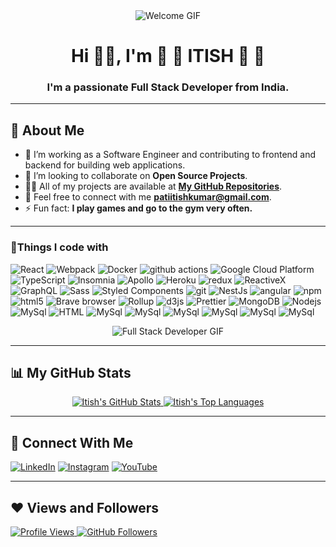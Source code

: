 <div align="center">
  <img src="https://media.giphy.com/media/fkZukR450RQ1qnGaq9/giphy.gif" alt="Welcome GIF" />
</div>

<h1 align="center">Hi 👋👋, I'm 🍧 🎀 ITISH 🎀 🍧</h1>
<h3 align="center">I'm a passionate Full Stack Developer from India.</h3>

---

## 💫 About Me

- 🙂 I’m working as a Software Engineer and contributing to frontend and backend for building web applications.
- 👯 I’m looking to collaborate on **Open Source Projects**.
- 👨‍💻 All of my projects are available at **[My GitHub Repositories](https://github.com/IPCODE77?tab=repositories)**.
- 💌 Feel free to connect with me **patiitishkumar@gmail.com**.
- ⚡ Fun fact: **I play games and go to the gym very often.**

---


<h3> 🚀Things I code with</h3>
<p>
  <img alt="React" src="https://img.shields.io/badge/-React-45b8d8?style=flat-square&logo=react&logoColor=white" />
  <img alt="Webpack" src="https://img.shields.io/badge/-Webpack-8DD6F9?style=flat-square&logo=webpack&logoColor=white" /> 
  <img alt="Docker" src="https://img.shields.io/badge/-Docker-46a2f1?style=flat-square&logo=docker&logoColor=white" />
  <img alt="github actions" src="https://img.shields.io/badge/-Github_Actions-2088FF?style=flat-square&logo=github-actions&logoColor=white" />
  <img alt="Google Cloud Platform" src="https://img.shields.io/badge/-Google_Cloud_Platform-1a73e8?style=flat-square&logo=google-cloud&logoColor=white" />
  <img alt="TypeScript" src="https://img.shields.io/badge/-TypeScript-007ACC?style=flat-square&logo=typescript&logoColor=white" />
  <img alt="Insomnia" src="https://img.shields.io/badge/-Insomnia-5849BE?style=flat-square&logo=insomnia&logoColor=white" />
  <img alt="Apollo" src="https://img.shields.io/badge/-Apollo%20GraphQL-311C87?style=flat-square&logo=apollo-graphql&logoColor=white" />
  <img alt="Heroku" src="https://img.shields.io/badge/-Heroku-430098?style=flat-square&logo=heroku&logoColor=white" />
  <img alt="redux" src="https://img.shields.io/badge/-Redux-764ABC?style=flat-square&logo=redux&logoColor=white" />
  <img alt="ReactiveX" src="https://img.shields.io/badge/-RxJs-B7178C?style=flat-square&logo=reactivex&logoColor=white" />
  <img alt="GraphQL" src="https://img.shields.io/badge/-GraphQL-E10098?style=flat-square&logo=graphql&logoColor=white" />
  <img alt="Sass" src="https://img.shields.io/badge/-Sass-CC6699?style=flat-square&logo=sass&logoColor=white" />
  <img alt="Styled Components" src="https://img.shields.io/badge/-Styled_Components-db7092?style=flat-square&logo=styled-components&logoColor=white" />
  <img alt="git" src="https://img.shields.io/badge/-Git-F05032?style=flat-square&logo=git&logoColor=white" />
  <img alt="NestJs" src="https://img.shields.io/badge/-NestJs-ea2845?style=flat-square&logo=nestjs&logoColor=white" />
  <img alt="angular" src="https://img.shields.io/badge/-Angular-DD0031?style=flat-square&logo=angular&logoColor=white" />
  <img alt="npm" src="https://img.shields.io/badge/-NPM-CB3837?style=flat-square&logo=npm&logoColor=white" />
  <img alt="html5" src="https://img.shields.io/badge/-HTML5-E34F26?style=flat-square&logo=html5&logoColor=white" />
  <img alt="Brave browser" src="https://img.shields.io/badge/-Brave_Browser-FB542B?style=flat-square&logo=brave&logoColor=white" />
  <img alt="Rollup" src="https://img.shields.io/badge/-Rollup-EC4A3F?style=flat-square&logo=rollup.js&logoColor=white" />
  <img alt="d3js" src="https://img.shields.io/badge/-D3.js-F9A03C?style=flat-square&logo=d3.js&logoColor=white" />
  <img alt="Prettier" src="https://img.shields.io/badge/-Prettier-F7B93E?style=flat-square&logo=prettier&logoColor=white" />
  <img alt="MongoDB" src="https://img.shields.io/badge/-MongoDB-13aa52?style=flat-square&logo=mongodb&logoColor=white" />
  <img alt="Nodejs" src="https://img.shields.io/badge/-Nodejs-43853d?style=flat-square&logo=Node.js&logoColor=white" />
  <img alt="MySql" src="https://img.shields.io/badge/MySQL-005C84?style=for-the-badge&logo=mysql&logoColor=white" />  
  <img alt="HTML" src="https://img.shields.io/badge/HTML5-E34F26?style=for-the-badge&logo=html5&logoColor=white" />  
    <img alt="MySql" src="https://img.shields.io/badge/Sass-CC6699?style=for-the-badge&logo=sass&logoColor=white" />  
    <img alt="MySql" src="https://img.shields.io/badge/React_Native-20232A?style=for-the-badge&logo=react&logoColor=61DAFB" />  
    <img alt="MySql" src="https://img.shields.io/badge/Amazon_AWS-FF9900?style=for-the-badge&logo=amazonaws&logoColor=white" />  
    <img alt="MySql" src="https://img.shields.io/badge/Dribbble-EA4C89?style=for-the-badge&logo=dribbble&logoColor=white" />  
    <img alt="MySql" src="https://img.shields.io/badge/Canva-%2300C4CC.svg?&style=for-the-badge&logo=Canva&logoColor=white" />  
    <img alt="MySql" src="https://img.shields.io/badge/Figma-F24E1E?style=for-the-badge&logo=figma&logoColor=white" />  
</p>


<div align="center">
  <img src="https://media.tenor.com/UttC4AITYR4AAAAd/full-stack-developer.gif" alt="Full Stack Developer GIF" />
</div>

---

## 📊 My GitHub Stats

<p align="center">
  <a href="https://github.com/IPCODE77/github-readme-stats">
    <img alt="Itish's GitHub Stats" src="https://github-readme-stats.vercel.app/api?username=IPCODE77&show_icons=true&count_private=true&theme=react&hide_border=true&bg_color=0D1117" />
  </a>
  <a href="https://github.com/IPCODE77/github-readme-stats">
    <img alt="Itish's Top Languages" src="https://github-readme-stats.vercel.app/api/top-langs/?username=IPCODE77&langs_count=8&count_private=true&layout=compact&theme=react&hide_border=true&bg_color=0D1117" />
  </a>
</p>

---

## 🔗 Connect With Me

<p align="left">
  <a href="https://www.linkedin.com/in/itish-pati-5b065622b/"><img src="https://img.icons8.com/fluent/48/000000/linkedin.png" alt="LinkedIn" /></a>
  <a href="https://www.instagram.com/itishkumarpati/?hl=en"><img src="https://img.icons8.com/fluent/48/000000/instagram-new.png" alt="Instagram" /></a>
  <a href="https://www.youtube.com/channel/UCKEHXMVVtGTGGczHltg8Uxw"><img src="https://img.icons8.com/color/48/000000/youtube-play.png" alt="YouTube" /></a>
</p>

---

## ❤️ Views and Followers

<p align="left">
  <a href="https://github.com/Meghna-DAS/github-profile-views-counter">
    <img src="https://komarev.com/ghpvc/?username=IPCODE77" alt="Profile Views" />
  </a>
  <a href="https://github.com/IPCODE77?tab=followers">
    <img src="https://img.shields.io/github/followers/IPCODE77?label=Followers&style=social" alt="GitHub Followers" />
  </a>
</p>
